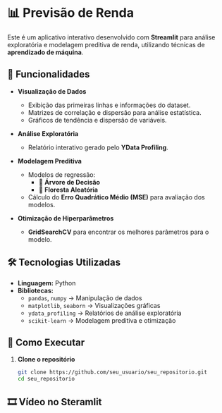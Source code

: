 # 📊 Previsão de Renda

Este é um aplicativo interativo desenvolvido com **Streamlit** para análise exploratória e modelagem preditiva de renda, utilizando técnicas de **aprendizado de máquina**.

## 🚀 Funcionalidades

- **Visualização de Dados**  
  - Exibição das primeiras linhas e informações do dataset.  
  - Matrizes de correlação e dispersão para análise estatística.  
  - Gráficos de tendência e dispersão de variáveis.  

- **Análise Exploratória**  
  - Relatório interativo gerado pelo **YData Profiling**.  

- **Modelagem Preditiva**  
  - Modelos de regressão:  
    - 🌳 **Árvore de Decisão**  
    - 🌲 **Floresta Aleatória**  
  - Cálculo do **Erro Quadrático Médio (MSE)** para avaliação dos modelos.  

- **Otimização de Hiperparâmetros**  
  - **GridSearchCV** para encontrar os melhores parâmetros para o modelo.  

## 🛠 Tecnologias Utilizadas

- **Linguagem:** Python  
- **Bibliotecas:**  
  - `pandas`, `numpy` → Manipulação de dados  
  - `matplotlib`, `seaborn` → Visualizações gráficas  
  - `ydata_profiling` → Relatórios de análise exploratória  
  - `scikit-learn` → Modelagem preditiva e otimização  

## 📌 Como Executar

1. **Clone o repositório**  
   ```bash
   git clone https://github.com/seu_usuario/seu_repositorio.git
   cd seu_repositorio

## 🎞️ Vídeo no Steramlit

